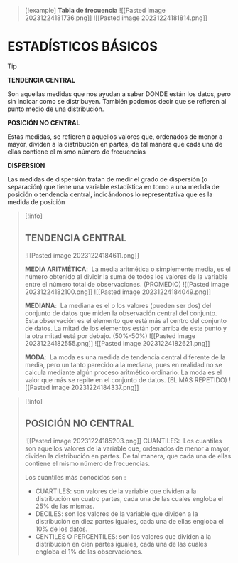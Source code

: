 > [!example]
> **Tabla de frecuencia**
>  ![[Pasted image 20231224181736.png]]
>  ![[Pasted image 20231224181814.png]]

# **ESTADÍSTICOS BÁSICOS**

> [!tip]
> **TENDENCIA CENTRAL**
> 
>  Son aquellas medidas que nos ayudan a saber DONDE están los datos, pero sin indicar como se distribuyen. También podemos decir que se refieren al punto medio de una distribución.
>  
> **POSICIÓN NO CENTRAL**
> 
>  Estas medidas, se refieren a aquellos valores que, ordenados de menor a mayor, dividen a la distribución en partes, de tal manera que cada una de ellas contiene el mismo número de frecuencias
>  
> **DISPERSIÓN**
> 
>  Las medidas de dispersión tratan de medir el grado de dispersión (o separación) que tiene una variable estadística en torno a una medida de posición o tendencia central, indicándonos lo representativa que es la medida de posición

> [!info]
>  ## **TENDENCIA CENTRAL**
> 
>  ![[Pasted image 20231224184611.png]]
> 
>  **MEDIA ARITMÉTICA**:  La media aritmética o simplemente media, es el número obtenido al dividir la suma de todos los valores de la variable entre el número total de observaciones. (PROMEDIO)
>  ![[Pasted image 20231224182100.png]]
>  ![[Pasted image 20231224184049.png]]
> 
>  **MEDIANA**:  La mediana es el o los valores (pueden ser dos) del conjunto de datos que miden la observación central del conjunto. Esta observación es el elemento que está más al centro del conjunto de datos. La mitad de los elementos están por arriba de este punto y la otra mitad está por debajo. (50%-50%)
>  ![[Pasted image 20231224182555.png]]
>  ![[Pasted image 20231224182621.png]]
> 
>  **MODA**:  La moda es una medida de tendencia central diferente de la media, pero un tanto parecido a la mediana, pues en realidad no se calcula mediante algún proceso aritmético ordinario. La moda es el valor que más se repite en el conjunto de datos. (EL  MAS REPETIDO)
>  ![[Pasted image 20231224184337.png]]

> [!info]
> ## **POSICIÓN NO CENTRAL**
>  ![[Pasted image 20231224185203.png]]
>  CUANTILES:  Los cuantiles son aquellos valores de la variable que, ordenados de menor a mayor, dividen la distribución en partes. De tal manera, que cada una de ellas contiene el mismo número de frecuencias.
> 
>  Los cuantiles más conocidos son :
> 
>  - CUARTILES: son valores de la variable que dividen a la distribución en cuatro partes, cada una de las cuales engloba el 25% de las mismas.
>  - DECILES: son los valores de la variable que dividen a la distribución en diez partes iguales, cada una de ellas engloba el 10% de los datos.
>  - CENTILES O PERCENTILES: son los valores que dividen a la distribución en cien partes iguales, cada una de las cuales engloba el 1% de las observaciones.